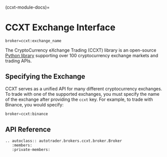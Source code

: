 (ccxt-module-docs)=
# CCXT Exchange Interface
`broker=ccxt:exchange_name`

The CryptoCurrency eXchange Trading (CCXT) library is an open-source 
[Python library](https://github.com/ccxt/ccxt) supporting over 100 
cryptocurrency exchange markets and trading APIs.



## Specifying the Exchange
CCXT serves as a unified API for many different cryptocurrency exchanges.
To trade with one of the supported exchanges, you must specify the name
of the exchange after providing the `ccxt` key. For example, to trade 
with Binance, you would specify:


```python
broker=ccxt:binance
```



## API Reference
```{eval-rst}
.. autoclass:: autotrader.brokers.ccxt.broker.Broker
   :members:
   :private-members:
```
